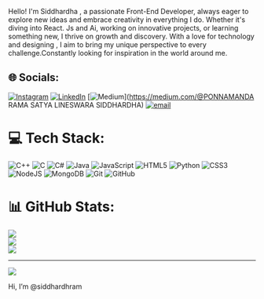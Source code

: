 Hello! I'm Siddhardha , a passionate Front-End Developer, always eager to explore new ideas and embrace creativity in everything I do. Whether it's diving into React. Js and Ai, working on innovative projects, or learning something new, I thrive on growth and discovery. With a love for technology and designing , I aim to bring my unique perspective to every challenge.Constantly looking for inspiration in the world around me.


## 🌐 Socials:
[![Instagram](https://img.shields.io/badge/Instagram-%23E4405F.svg?logo=Instagram&logoColor=white)](https://instagram.com/siddhardh_42) [![LinkedIn](https://img.shields.io/badge/LinkedIn-%230077B5.svg?logo=linkedin&logoColor=white)](https://linkedin.com/in/linkedin.com/in/ponnamandasiddhardha) [![Medium](https://img.shields.io/badge/Medium-12100E?logo=medium&logoColor=white)](https://medium.com/@PONNAMANDA RAMA SATYA LINESWARA SIDDHARDHA) [![email](https://img.shields.io/badge/Email-D14836?logo=gmail&logoColor=white)](mailto:ponnamandaram711@gmail.com) 

# 💻 Tech Stack:
![C++](https://img.shields.io/badge/c++-%2300599C.svg?style=for-the-badge&logo=c%2B%2B&logoColor=white) ![C](https://img.shields.io/badge/c-%2300599C.svg?style=for-the-badge&logo=c&logoColor=white) ![C#](https://img.shields.io/badge/c%23-%23239120.svg?style=for-the-badge&logo=csharp&logoColor=white) ![Java](https://img.shields.io/badge/java-%23ED8B00.svg?style=for-the-badge&logo=openjdk&logoColor=white) ![JavaScript](https://img.shields.io/badge/javascript-%23323330.svg?style=for-the-badge&logo=javascript&logoColor=%23F7DF1E) ![HTML5](https://img.shields.io/badge/html5-%23E34F26.svg?style=for-the-badge&logo=html5&logoColor=white) ![Python](https://img.shields.io/badge/python-3670A0?style=for-the-badge&logo=python&logoColor=ffdd54) ![CSS3](https://img.shields.io/badge/css3-%231572B6.svg?style=for-the-badge&logo=css3&logoColor=white) ![NodeJS](https://img.shields.io/badge/node.js-6DA55F?style=for-the-badge&logo=node.js&logoColor=white) ![MongoDB](https://img.shields.io/badge/MongoDB-%234ea94b.svg?style=for-the-badge&logo=mongodb&logoColor=white) ![Git](https://img.shields.io/badge/git-%23F05033.svg?style=for-the-badge&logo=git&logoColor=white) ![GitHub](https://img.shields.io/badge/github-%23121011.svg?style=for-the-badge&logo=github&logoColor=white)
# 📊 GitHub Stats:
![](https://github-readme-stats.vercel.app/api?username=siddhardhram&theme=neon&hide_border=false&include_all_commits=true&count_private=true)<br/>
![](https://github-readme-streak-stats.herokuapp.com/?user=siddhardhram&theme=neon&hide_border=false)<br/>
![](https://github-readme-stats.vercel.app/api/top-langs/?username=siddhardhram&theme=neon&hide_border=false&include_all_commits=true&count_private=true&layout=compact)

---
[![](https://visitcount.itsvg.in/api?id=siddhardhram&icon=5&color=6)](https://visitcount.itsvg.in)

<!-- Proudly created with GPRM ( https://gprm.itsvg.in ) --> Hi, I’m @siddhardhram

<!---
siddhardhram/siddhardhram is a ✨ special ✨ repository because its `README.md` (this file) appears on your GitHub profile.
You can click the Preview link to take a look at your changes.
--->
